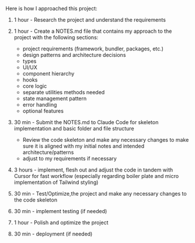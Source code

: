 Here is how I approached this project:

1. 1 hour - Research the project and understand the requirements

2. 1 hour - Create a NOTES.md file that contains my approach to the project with the following sections:

      - project requirements (framework, bundler, packages, etc.)
      - design patterns and architecture decisions
      - types
      - UI/UX
      - component hierarchy
      - hooks
      - core logic
      - separate utilities methods needed
      - state management pattern
      - error handling
      - optional features

3. 30 min - Submit the NOTES.md to Claude Code for skeleton implementation and basic folder and file structure

      - Review the code skeleton and make any necessary changes to make sure it is aligned with my initial notes and intended architecture/patterns
      - adjust to my requirements if necessary

4. 3 hours - implement, flesh out and adjust the code in tandem with Cursor for fast workflow (especially regarding boiler plate and micro implementation of Tailwind styling)

5. 30 min - Test/Optimize,the project and make any necessary changes to the code skeleton

6. 30 min - implement testing (if needed)

7. 1 hour - Polish and optimize the project

8. 30 min - deployment (if needed)
